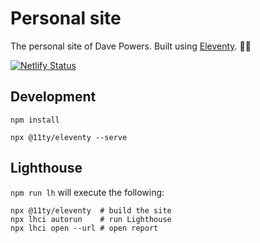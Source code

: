 # Personal site

The personal site of Dave Powers. Built using [Eleventy](https://www.11ty.dev/). 🎈🐀

[![Netlify Status](https://api.netlify.com/api/v1/badges/e06dd4d8-f48b-4d9b-849d-cd8996b73afd/deploy-status)](https://app.netlify.com/sites/davepowers/deploys)

## Development

`npm install`

`npx @11ty/eleventy --serve`

## Lighthouse

`npm run lh` will execute the following:

```
npx @11ty/eleventy  # build the site
npx lhci autorun    # run Lighthouse
npx lhci open --url # open report
```
